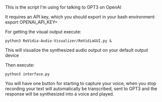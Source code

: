 This is the script I'm using for talking to GPT3 on OpenAI

It requires an API key, which you should export in your bash environment:
    export OPENAI_API_KEY=<API KEY>

For getting the visual output execute:

    python3 ReVidia-Audio-Visualizer/ReVidiaGUI.py &

This will visualize the synthesized audio output on your default output device

Then execute:

    python3 interface.py

You will have one button for starting to capture your voice, when you stop recording
your text will automatically be transcribed, sent to GPT3 and the response will be
synthesized into a voice and played.
